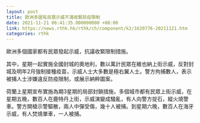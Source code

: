 ```yaml
---
layout: post
title: 歐洲多國有民眾示威不滿收緊防疫限制
date: 2021-11-21 06:41:35.000000000 +08:00
link: https://news.rthk.hk/rthk/ch/component/k2/1620776-20211121.htm
categories: rthk
---
```


歐洲多個國家都有民眾發起示威，抗議收緊限制措施。

其中，星期一起實施全國封城的奧地利，數以萬計民眾在維也納上街示威，反對封城及明年2月強制接種疫苗，示威人士大多數是極右翼人士。警方拘捕數人，表示被捕人士涉嫌違反防疫限制，或展示納粹圖案。

荷蘭上星期宣布實施為期3星期的局部封鎖措施，多個城市都有民眾上街示威，在星期五晚，數百人在鹿特丹上街，示威演變成騷亂，有人向警方掟石，縱火燒警車。警方開槍示警驅散，兩人中彈受傷，幾十人被捕。到星期六晚，數百人在海牙示威，有人焚燒單車，一人被捕。
